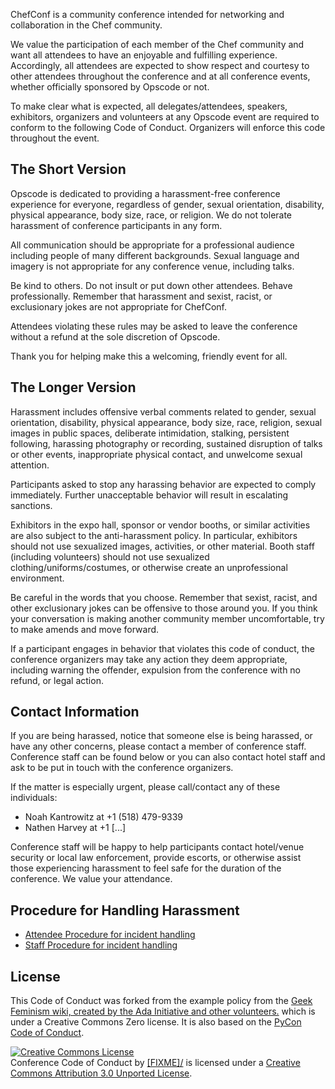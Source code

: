 ChefConf is a community conference intended for networking and collaboration in the Chef community.

We value the participation of each member of the Chef community and want all attendees to have an enjoyable and fulfilling experience. Accordingly, all attendees are expected to show respect and courtesy to other attendees throughout the conference and at all conference events, whether officially sponsored by Opscode or not.

To make clear what is expected, all delegates/attendees, speakers, exhibitors, organizers and volunteers at any Opscode event are required to conform to the following Code of Conduct. Organizers will enforce this code throughout the event.

The Short Version
-----------------

Opscode is dedicated to providing a harassment-free conference experience for everyone, regardless of gender, sexual orientation, disability, physical appearance, body size, race, or religion. We do not tolerate harassment of conference participants in any form.

All communication should be appropriate for a professional audience including people of many different backgrounds. Sexual language and imagery is not appropriate for any conference venue, including talks.

Be kind to others. Do not insult or put down other attendees. Behave professionally. Remember that harassment and sexist, racist, or exclusionary jokes are not appropriate for ChefConf.

Attendees violating these rules may be asked to leave the conference without a refund at the sole discretion of Opscode.

Thank you for helping make this a welcoming, friendly event for all.

The Longer Version
------------------

Harassment includes offensive verbal comments related to gender, sexual orientation, disability, physical appearance, body size, race, religion, sexual images in public spaces, deliberate intimidation, stalking, persistent following, harassing photography or recording, sustained disruption of talks or other events, inappropriate physical contact, and unwelcome sexual attention.

Participants asked to stop any harassing behavior are expected to comply immediately. Further unacceptable behavior will result in escalating sanctions.

Exhibitors in the expo hall, sponsor or vendor booths, or similar activities are also subject to the anti-harassment policy. In particular, exhibitors should not use sexualized images, activities, or other material. Booth staff (including volunteers) should not use sexualized clothing/uniforms/costumes, or otherwise create an unprofessional environment.

Be careful in the words that you choose. Remember that sexist, racist, and other exclusionary jokes can be offensive to those around you. If you think your conversation is making another community member uncomfortable, try to make amends and move forward.

If a participant engages in behavior that violates this code of conduct, the conference organizers may take any action they deem appropriate, including warning the offender, expulsion from the conference with no refund, or legal action.

Contact Information
-------------------

If you are being harassed, notice that someone else is being harassed, or have any other concerns, please contact a member of conference staff. Conference staff can be found below or you can also contact hotel staff and ask to be put in touch with the conference organizers.

If the matter is especially urgent, please call/contact any of these individuals:

- Noah Kantrowitz at +1 (518) 479-9339
- Nathen Harvey at +1 [...]

Conference staff will be happy to help participants contact hotel/venue security or local law enforcement, provide escorts, or otherwise assist those experiencing harassment to feel safe for the duration of the conference. We value your attendance.

Procedure for Handling Harassment
------------------------------------------
- [Attendee Procedure for incident handling](/2013/about/code-of-conduct/harassment-incidents/)
- [Staff Procedure for incident handling](https://us.pycon.org/2013/about/code-of-conduct/harassment-incidents-staff/)

License
-------

This Code of Conduct was forked from the example policy from the [Geek Feminism wiki, created by the Ada Initiative and other volunteers.](http://geekfeminism.wikia.com/wiki/Conference_anti-harassment/Policy) which is under a Creative Commons Zero license. It is also based on the [PyCon Code of Conduct](https://github.com/python/pycon-code-of-conduct).

<a rel="license" href="http://creativecommons.org/licenses/by/3.0/"><img alt="Creative Commons License" style="border-width:0" src="http://i.creativecommons.org/l/by/3.0/88x31.png" /></a><br /><span xmlns:dct="http://purl.org/dc/terms/" href="http://purl.org/dc/dcmitype/Text" property="dct:title" rel="dct:type">Conference Code of Conduct</span> by <a xmlns:cc="http://creativecommons.org/ns#" href="[FIXME]" property="cc:attributionName" rel="cc:attributionURL">[FIXME]/</a> is licensed under a <a rel="license" href="http://creativecommons.org/licenses/by/3.0/">Creative Commons Attribution 3.0 Unported License</a>.
